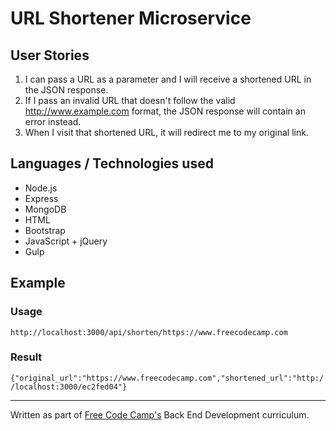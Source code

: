 # URL Shortener Microservice

## User Stories

1.  I can pass a URL as a parameter and I will receive a shortened URL in the JSON response.
2.  If I pass an invalid URL that doesn't follow the valid http://www.example.com format, the JSON response will contain an error instead.
3.  When I visit that shortened URL, it will redirect me to my original link.

## Languages / Technologies used
- Node.js
- Express
- MongoDB
- HTML
- Bootstrap
- JavaScript + jQuery
- Gulp

## Example

### Usage

`http://localhost:3000/api/shorten/https://www.freecodecamp.com`  

### Result

`{"original_url":"https://www.freecodecamp.com","shortened_url":"http://localhost:3000/ec2fed04"}`

* * *

Written as part of [Free Code Camp's](http://www.freecodecamp.com/) Back End Development curriculum.
